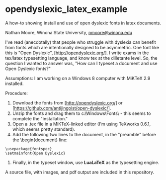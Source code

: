 # opendyslexic_latex_example
A how-to showing install and use of open dyslexic fonts in latex documents.

Nathan Moore, Winona State University, nmoore@winona.edu

I've read (anecdotally) that people who struggle with dyslexia can benefit from fonts which are intentionally designed to be asymmetric.  One font like this is "Open Dyslexic", [http://opendyslexic.org/].  I write exams in the tex/latex typesetting language, and know tex at the dilletante level. So, the question I wanted to answer was, "How can I typeset a document and use Open Dyslexic fonts?"

Assumptions: I am working on a Windows 8 computer with MiKTeX 2.9 installed.

Procedure:
1. Download the fonts from [http://opendyslexic.org/] or [https://github.com/antijingoist/open-dyslexic/].
1. Unzip the fonts and drag them to c:\Windows\Fonts\ - this seems to complete the "installation."
1. Open a .tex file in a MiKTeX-linked editor (I'm using TeXworks 0.6.1, which seems pretty standard).
1. Add the following two lines to the document, in the "preamble" before the \begin{document} line:
~~~~
\usepackage{fontspec}
\setmainfont{Open Dyslexic}
~~~~
1. Finally, in the typeset window, use **LuaLaTeX** as the typesetting engine.

A source file, with images, and pdf output are included in this repository.
